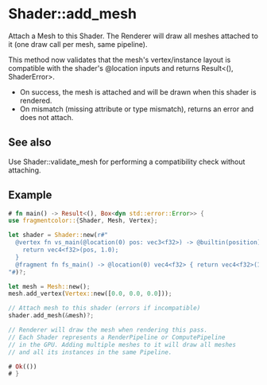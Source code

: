 # Shader::add_mesh

Attach a Mesh to this Shader. The Renderer will draw all meshes attached to it (one draw call per mesh, same pipeline).

This method now validates that the mesh's vertex/instance layout is compatible with the shader's @location inputs and returns Result<(), ShaderError>.

- On success, the mesh is attached and will be drawn when this shader is rendered.
- On mismatch (missing attribute or type mismatch), returns an error and does not attach.

## See also

Use Shader::validate_mesh for performing a compatibility check without attaching.

## Example

```rust
# fn main() -> Result<(), Box<dyn std::error::Error>> {
use fragmentcolor::{Shader, Mesh, Vertex};

let shader = Shader::new(r#"
  @vertex fn vs_main(@location(0) pos: vec3<f32>) -> @builtin(position) vec4<f32> {
    return vec4<f32>(pos, 1.0);
  }
  @fragment fn fs_main() -> @location(0) vec4<f32> { return vec4<f32>(1.,0.,0.,1.); }
"#)?;

let mesh = Mesh::new();
mesh.add_vertex(Vertex::new([0.0, 0.0, 0.0]));

// Attach mesh to this shader (errors if incompatible)
shader.add_mesh(&mesh)?;

// Renderer will draw the mesh when rendering this pass.
// Each Shader represents a RenderPipeline or ComputePipeline
// in the GPU. Adding multiple meshes to it will draw all meshes
// and all its instances in the same Pipeline.

# Ok(())
# }
```
